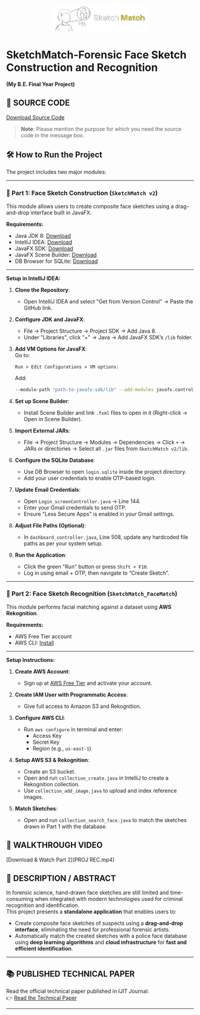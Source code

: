 
<p align="center">
  <img src="LOGO.png" alt="SketchMatch Logo" width="250"/>
</p>

# SketchMatch-Forensic Face Sketch Construction and Recognition  
**(My B.E. Final Year Project)**

## 📁 SOURCE CODE  
[Download Source Code](https://drive.google.com/drive/folders/1P1n0r9g0GNnU01YvyujoYcedxA0vzk0c)  
> **Note**: Please mention the purpose for which you need the source code in the message box.

## 🛠️ How to Run the Project

The project includes two major modules:

---

### 🔹 Part 1: Face Sketch Construction (`SketchMatch v2`)

This module allows users to create composite face sketches using a drag-and-drop interface built in JavaFX.

**Requirements:**

- Java JDK 8: [Download](https://www.oracle.com/in/java/technologies/javase/javase-jdk8-downloads.html)  
- IntelliJ IDEA: [Download](https://www.jetbrains.com/idea/download/)  
- JavaFX SDK: [Download](https://gluonhq.com/products/javafx/)  
- JavaFX Scene Builder: [Download](https://gluonhq.com/products/scene-builder/)  
- DB Browser for SQLite: [Download](https://sqlitebrowser.org/dl/)

---

**Setup in IntelliJ IDEA:**

1. **Clone the Repository**:
   - Open IntelliJ IDEA and select "Get from Version Control" → Paste the GitHub link.

2. **Configure JDK and JavaFX**:
   - File → Project Structure → Project SDK → Add Java 8.
   - Under "Libraries", click "+" → Java → Add JavaFX SDK’s `/lib` folder.

3. **Add VM Options for JavaFX**:  
   Go to:
   ```
   Run > Edit Configurations > VM options:
   ```
   Add:
   ```bash
   --module-path "path-to-javafx-sdk/lib" --add-modules javafx.controls,javafx.fxml
   ```

4. **Set up Scene Builder**:
   - Install Scene Builder and link `.fxml` files to open in it (Right-click → Open in Scene Builder).

5. **Import External JARs**:
   - File → Project Structure → Modules → Dependencies → Click `+` → JARs or directories → Select all `.jar` files from `SketchMatch v2/lib`.

6. **Configure the SQLite Database**:
   - Use DB Browser to open `login.sqlite` inside the project directory.
   - Add your user credentials to enable OTP-based login.

7. **Update Email Credentials**:
   - Open `Login_screenController.java` → Line 144.
   - Enter your Gmail credentials to send OTP.
   - Ensure "Less Secure Apps" is enabled in your Gmail settings.

8. **Adjust File Paths (Optional)**:
   - In `dashboard_controller.java`, Line 508, update any hardcoded file paths as per your system setup.

9. **Run the Application**:
   - Click the green "Run" button or press `Shift + F10`.
   - Log in using email + OTP, then navigate to “Create Sketch”.

---

### 🔹 Part 2: Face Sketch Recognition (`SketchMatch_FaceMatch`)

This module performs facial matching against a dataset using **AWS Rekognition**.

**Requirements:**

- AWS Free Tier account  
- AWS CLI: [Install](https://docs.aws.amazon.com/cli/latest/userguide/install-cliv2.html)

---

**Setup Instructions:**

1. **Create AWS Account**:
   - Sign up at [AWS Free Tier](https://aws.amazon.com/free/) and activate your account.

2. **Create IAM User with Programmatic Access**:
   - Give full access to Amazon S3 and Rekognition.

3. **Configure AWS CLI**:
   - Run `aws configure` in terminal and enter:
     - Access Key
     - Secret Key
     - Region (e.g., `us-east-1`)

4. **Setup AWS S3 & Rekognition**:
   - Create an S3 bucket.
   - Open and run `collection_create.java` in IntelliJ to create a Rekognition collection.
   - Use `collection_add_image.java` to upload and index reference images.

5. **Match Sketches**:
   - Open and run `collection_search_face.java` to match the sketches drawn in Part 1 with the database.

## 🎥 WALKTHROUGH VIDEO  
[Download & Watch Part 2](PROJ REC.mp4)

## 📄 DESCRIPTION / ABSTRACT  

In forensic science, hand-drawn face sketches are still limited and time-consuming when integrated with modern technologies used for criminal recognition and identification.  
This project presents a **standalone application** that enables users to:

- Create composite face sketches of suspects using a **drag-and-drop interface**, eliminating the need for professional forensic artists.
- Automatically match the created sketches with a police face database using **deep learning algorithms** and **cloud infrastructure** for **fast and efficient identification**.

---

## 📚 PUBLISHED TECHNICAL PAPER  
Read the official technical paper published in IJIT Journal:  
👉 [Read the Technical Paper](https://ijcrt.org/papers/IJCRT2504722.pdf)

---
